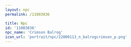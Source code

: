 ```yaml
---
layout: npc
permalink: /11003836

title: Npc
id: '11003836'
npc_name: 'Crimson Balrog'
icon_url: 'portrait/npc/22000113_n_balrogcrimson_p.png'
---
```

